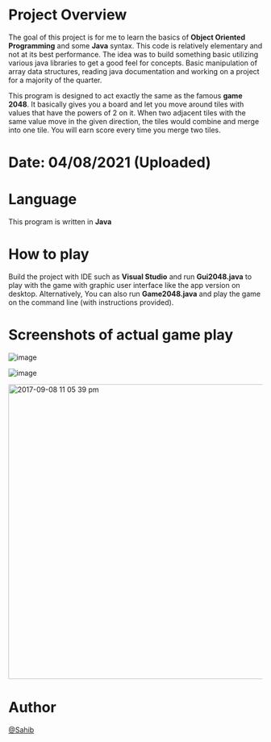 # Project Overview
The goal of this project is for me to learn the basics of **Object Oriented Programming** and some **Java** syntax.
This code is relatively elementary and not at its best performance. The idea was to build something basic utilizing various java libraries to get a good feel for concepts. Basic manipulation of array data structures, reading java documentation and working on a project for a majority of the quarter.

This program is designed to act exactly the same as the famous **game 2048**. 
It basically gives you a board and let you move around tiles with values that have the powers of 2 on it.
When two adjacent tiles with the same value move in the given direction, the tiles would combine and merge into one tile. 
You will earn score every time you merge two tiles. 


# Date: 04/08/2021 (Uploaded)


# Language

This program is written in **Java**
  

# How to play 
  Build the project with IDE such as **Visual Studio** and run **Gui2048.java** to play with the game with graphic user interface like the app version on desktop.
  Alternatively, You can also run **Game2048.java** and play the game on the command line (with instructions provided).

# Screenshots of actual game play 

![image](https://user-images.githubusercontent.com/19476654/30238361-0fd55164-94fb-11e7-867a-882d70c5508a.png)

![image](https://user-images.githubusercontent.com/19476654/30238365-2769e75e-94fb-11e7-9432-b723e2b806f8.png)

<img width="585" alt="2017-09-08 11 05 39 pm" src="https://user-images.githubusercontent.com/19476654/30238366-2b70f2a2-94fb-11e7-8db8-a039dd07e4b4.png">

# Author 
[@Sahib](https://www.linkedin.com/in/sahibathwal/)
